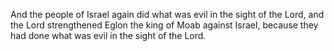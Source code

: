 And the people of Israel again did what was evil in the sight of the Lord, and the Lord strengthened Eglon the king of Moab against Israel, because they had done what was evil in the sight of the Lord.
